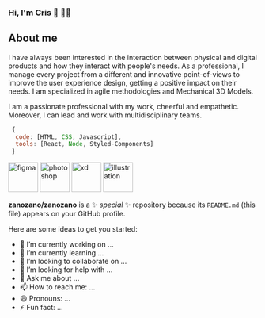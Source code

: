 ### Hi, I'm Cris 👋 👨‍💻


## About me
I have always been interested in the interaction between physical and digital products and how they interact with people's needs. As a professional, I manage every project from a different and innovative point-of-views to improve the user experience design, getting a positive impact on their needs. I am specialized in agile methodologies and Mechanical 3D Models.

I am a passionate professional with my work, cheerful and empathetic. Moreover, I can lead and work with multidisciplinary teams.


```js
 {
  code: [HTML, CSS, Javascript],
  tools: [React, Node, Styled-Components]
 }
```


<img src="https://user-images.githubusercontent.com/25847850/159170495-09ee287b-6459-4764-bd5d-168267cdab3d.png" alt='figma' width="60" height="60">
<img src="https://user-images.githubusercontent.com/25847850/159171010-3245e1c9-039b-41bc-b10a-2295603dbdf8.png" alt='photoshop' width="60" height="60">
<img src="https://user-images.githubusercontent.com/25847850/159171024-e4796000-515a-41c9-a6a4-a579462ce7c5.png" alt='xd' width="60" height="60">
<img src="https://user-images.githubusercontent.com/25847850/159171036-19f41fd5-19a4-4e7d-bb4b-4ba274263858.png" alt='illustration' width="60" height="60">


**zanozano/zanozano** is a ✨ _special_ ✨ repository because its `README.md` (this file) appears on your GitHub profile.

Here are some ideas to get you started:

- 🔭 I’m currently working on ...
- 🌱 I’m currently learning ...
- 👯 I’m looking to collaborate on ...
- 🤔 I’m looking for help with ...
- 💬 Ask me about ...
- 📫 How to reach me: ...
- 😄 Pronouns: ...
- ⚡ Fun fact: ...

